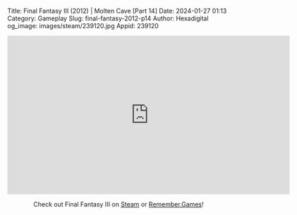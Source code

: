 Title: Final Fantasy III (2012) | Molten Cave [Part 14]
Date: 2024-01-27 01:13
Category: Gameplay
Slug: final-fantasy-2012-p14
Author: Hexadigital
og_image: images/steam/239120.jpg
Appid: 239120

<center><iframe src="https://www.youtube.com/embed/oOSoYyMlcL0?feature=oembed" allow="accelerometer; autoplay; encrypted-media; gyroscope; picture-in-picture" width="640" height="360" frameborder="0"></iframe>

Check out Final Fantasy III on [Steam](https://store.steampowered.com/app/239120/?curator_clanid=34633900) or [Remember.Games](https://remember.games/game/1072/final-fantasy-iii/)!</center>